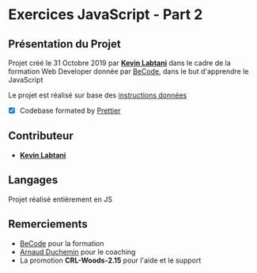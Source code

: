 # Exercices JavaScript - Part 2

## Présentation du Projet

Projet créé le 31 Octobre 2019 par [**Kevin Labtani**](https://github.com/kevin-labtani) dans le cadre de la formation Web Developer donnée par [BeCode](https://www.becode.org/), dans le but d'apprendre le JavaScript

Le projet est réalisé sur base des [instructions données](https://github.com/becodeorg/CRL-Woods-2.15/tree/master/Parcours/02-Colline/11-Javascript/2.exercisesNext)

- [x] Codebase formated by [Prettier](https://prettier.io/)

## Contributeur

- [**Kevin Labtani**](https://github.com/kevin-labtani)

## Langages

Projet réalisé entièrement en JS

## Remerciements

- [BeCode](https://www.becode.org/) pour la formation
- [Arnaud Duchemin](https://github.com/Cervant3s) pour le coaching
- La promotion **CRL-Woods-2.15** pour l'aide et le support
